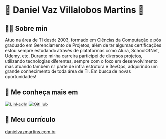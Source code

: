 # 🥇 Daniel Vaz Villalobos Martins 🥇

## 👨‍💻 Sobre min
Atuo na área de TI desde 2003, formado em Ciências da Computação e pós graduado em Gerenciamento de Projetos, além de ter algumas certificações estou sempre estudando através de plataformas como Alura, SchoolOfNet, Udemy, etc. Durante minha carreira participei de diversos projetos, utilizando tecnologias diferentes, sempre com o foco em desenvolvimento mas atuando também na parte de infra estrutura e DevOps, adquirindo um grande conhecimento de toda área de TI.
Em busca de novas oportunidades!

## 👀 Me conheça mais em
[![LinkedIn](https://img.shields.io/badge/LinkedIn-000?style=for-the-badge&logo=linkedin&logoColor=0E76A8)](https://www.linkedin.com/in/danielvazmartins/) [![GitHub](https://img.shields.io/badge/GitHub-000?style=for-the-badge&logo=github&logoColor=0E76A8)](https://github.com/danielvazmartins)

## 🔖 Meu currículo  
[danielvazmartins.com.br](https://danielvazmartins.com.br/)
